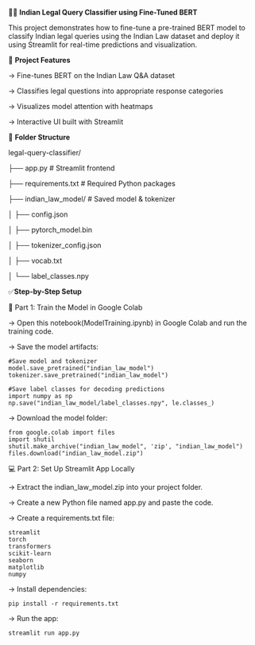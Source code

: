 🧑‍⚖️ **Indian Legal Query Classifier using Fine-Tuned BERT**

This project demonstrates how to fine-tune a pre-trained BERT model to classify Indian legal queries using the Indian Law dataset and deploy it using Streamlit for real-time predictions and visualization.

📌 **Project Features**

-> Fine-tunes BERT on the Indian Law Q&A dataset

-> Classifies legal questions into appropriate response categories

-> Visualizes model attention with heatmaps

-> Interactive UI built with Streamlit

📂 **Folder Structure**

legal-query-classifier/

├── app.py                   # Streamlit frontend

├── requirements.txt         # Required Python packages

├── indian_law_model/        # Saved model & tokenizer

│   ├── config.json

│   ├── pytorch_model.bin

│   ├── tokenizer_config.json

│   ├── vocab.txt

│   └── label_classes.npy

✅**Step-by-Step Setup**

🚀 Part 1: Train the Model in Google Colab

-> Open this notebook(ModelTraining.ipynb) in Google Colab and run the training code.

-> Save the model artifacts:

    #Save model and tokenizer
    model.save_pretrained("indian_law_model")
    tokenizer.save_pretrained("indian_law_model")
    
    #Save label classes for decoding predictions
    import numpy as np
    np.save("indian_law_model/label_classes.npy", le.classes_)

-> Download the model folder:

    from google.colab import files
    import shutil
    shutil.make_archive("indian_law_model", 'zip', "indian_law_model")
    files.download("indian_law_model.zip")

💻 Part 2: Set Up Streamlit App Locally

-> Extract the indian_law_model.zip into your project folder.

-> Create a new Python file named app.py and paste the code.

-> Create a requirements.txt file:

    streamlit
    torch
    transformers
    scikit-learn
    seaborn
    matplotlib
    numpy
    
-> Install dependencies:

    pip install -r requirements.txt
    
-> Run the app:

    streamlit run app.py
